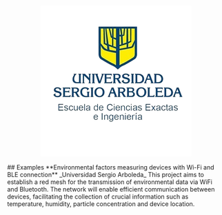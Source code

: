 <p align="center">
  <img src="https://github.com/CodeNoo6/ESP32MeshEnvMonitor/blob/master/Images/UniversidadLogo.png?raw=true" alt="UniversidadLogo">
</p>
## Examples
**Environmental factors measuring devices with Wi-Fi and BLE connection**
_Universidad Sergio Arboleda_
This project aims to establish a red mesh for the transmission of environmental data via WiFi and Bluetooth. The network will enable efficient communication between devices, facilitating the collection of crucial information such as temperature, humidity, particle concentration and device location.